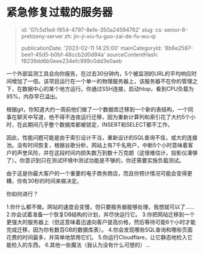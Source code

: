 紧急修复过载的服务器
==========

> id: '07c5d1ed-f854-4797-8efe-350a24594762'
> slug:
> 	cs: senior-6-pretizeny-server
> 	zh: jin-ji-xiu-fu-guo-zai-de-fu-wu-qi
> 
> publicationDate: '2023-02-11 14:25:00'
> mainCategoryId: '8b6e2597-bee1-45d5-b0bf-48ccb2d0d94a'
> sourceContentHash: f8239dd6b0eee234efc999c0dd3e0aeb

一个外部监测工具会向你报告，在过去30分钟内，5个被监测的URL的平均响应时间增加了一倍。该项目运行在一个单一的物理服务器上，该服务器不在你的管理之下，在数据中心的某个地方运行。你通过SSH连接，启动htop，看到CPU负载为95%，内存早已溢出。

根据git，你知道大约一周前他们做了一个数据库迁移到一个新的表结构，一个同事在聊天中写道，他不得不连夜运行迁移，因为重新计算列和索引花了大约5个小时，在此期间几乎整个数据库都被锁定，INSERT和SELECT都不工作。

因此，性能问题可能是由于索引设计不当，重新设计的SQL查询不佳，或大的连接池。没有时间恢复，根据谷歌分析，网站上有7千名用户，中断5个小时意味着客户的声誉风险，并在这段时间内损失数万到数十万克朗（这很难估计，投影仪凑够了）。你意识到只在测试环境中测试功能是不够的，你还需要实施负载测试。

由于这是你最大客户的一个重要的电子商务商店，而且你预计情况可能会变得更糟，你有30秒的时间来做决定。

你如何进行？

1.你什么都不做。网站的速度会变慢，但只要服务器能够处理，我想就可以了......
2.你会试着准备一个恢复DB结构的计划，并尽快运行它。
3.你把网站迁移到一个更强大的服务器上（但这意味着迅速向客户提高价格，然后等待可能6个小时才能完成迁移，因为你有数百GB的数据库表）。
4.你会发现哪些SQL查询和哪些页面花费的时间最多，并简单地禁用它们。
5.你运行Cloudflare，让它静态地检入它能检入的东西。
6.其他一些魔法（我认为没有什么可想的）...
